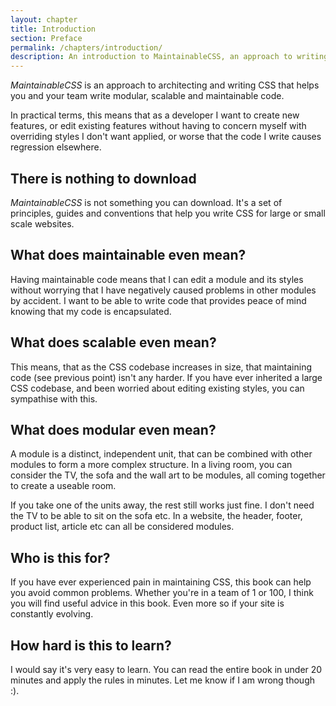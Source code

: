 ```yaml
---
layout: chapter
title: Introduction
section: Preface
permalink: /chapters/introduction/
description: An introduction to MaintainableCSS, an approach to writing modular, scalable and of course maintainable CSS.
---
```


*MaintainableCSS* is an approach to architecting and writing CSS that helps you and your team write modular, scalable and maintainable code.

In practical terms, this means that as a developer I want to create new features, or edit existing features without having to concern myself with overriding styles I don't want applied, or worse that the code I write causes regression elsewhere.

## There is nothing to download

*MaintainableCSS* is not something you can download. It's a set of principles, guides and conventions that help you write CSS for large or small scale websites.

## What does maintainable even mean?

Having maintainable code means that I can edit a module and its styles without worrying that I have negatively caused problems in other modules by accident. I want to be able to write code that provides peace of mind knowing that my code is encapsulated.

## What does scalable even mean?

This means, that as the CSS codebase increases in size, that maintaining code (see previous point) isn't any harder. If you have ever inherited a large CSS codebase, and been worried about editing existing styles, you can sympathise with this.

## What does modular even mean?

A module is a distinct, independent unit, that can be combined with other modules to form a more complex structure. In a living room, you can consider the TV, the sofa and the wall art to be modules, all coming together to create a useable room.

If you take one of the units away, the rest still works just fine. I don't need the TV to be able to sit on the sofa etc. In a website, the header, footer, product list, article etc can all be considered modules.

## Who is this for?

If you have ever experienced pain in maintaining CSS, this book can help you avoid common problems. Whether you're in a team of 1 or 100, I think you will find useful advice in this book. Even more so if your site is constantly evolving.

## How hard is this to learn?

I would say it's very easy to learn. You can read the entire book in under 20 minutes and apply the rules in minutes. Let me know if I am wrong though :).
